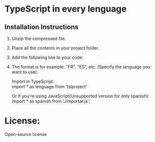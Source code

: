 # TypeScript in every lenguage

## Installation Instructions

1. Unzip the compressed file.
2. Place all the contents in your project folder.
3. Add the following line to your code:
4. The format is for example: "FR", "ES", etc. (Specify the language you want to use).
   
      Import in TypeScript:  
   import * as lenguage from 'tslproject'

      Or if you're using JavaScript(Unsupported version for only spanish):  
   import * as spanish from './importar.js';

# License:

Open-source license

